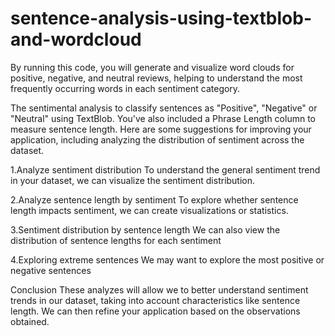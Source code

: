 # sentence-analysis-using-textblob-and-wordcloud
By running this code, you will generate and visualize word clouds for positive, negative, and neutral reviews, helping  to understand the most frequently occurring words in each sentiment category.

The sentimental analysis to classify sentences as "Positive", "Negative" or "Neutral" using TextBlob. You've also included a Phrase Length column to measure sentence length. Here are some suggestions for improving your application, including analyzing the distribution of sentiment across the dataset.

1.Analyze sentiment distribution
To understand the general sentiment trend in your dataset, we can visualize the sentiment distribution.

2.Analyze sentence length by sentiment
To explore whether sentence length impacts sentiment, we can create visualizations or statistics.

3.Sentiment distribution by sentence length
We can also view the distribution of sentence lengths for each sentiment

4.Exploring extreme sentences
We may want to explore the most positive or negative sentences

Conclusion
These analyzes will allow we to better understand sentiment trends in our dataset, taking into account characteristics like sentence length. We can then refine your application based on the observations obtained.
